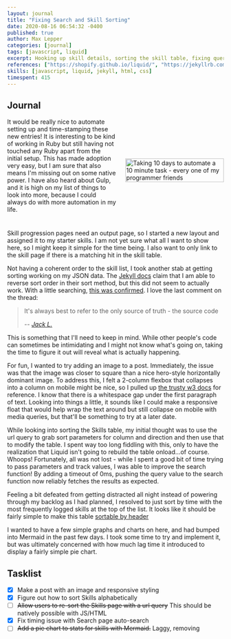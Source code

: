 ```yaml
---
layout: journal
title: "Fixing Search and Skill Sorting"
date: 2020-08-16 06:54:32 -0400
published: true
author: Max Lepper
categories: [journal]
tags: [javascript, liquid]
excerpt: Hooking up skill details, sorting the skill table, fixing query search, and a few dead ends.
references: ["https://shopify.github.io/liquid/", "https://jekyllrb.com/docs/liquid/filters/", "https://jekyllrb.com/docs/configuration/options/", "https://stackoverflow.com/questions/52956555/sorting-by-last-in-jekyll-doesnt-work-reverse-sorting-etc", "https://www.w3schools.com/css/css3_flexbox.asp", "https://www.w3schools.com/howto/howto_js_sort_table.asp"]
skills: [javascript, liquid, jekyll, html, css]
timespent: 415
---
```


## Journal

<style>
.row {
  display: flex;
  flex-flow: column wrap;
  width: 100%;
}
.column {
  display: flex;
}
.text {
  padding-bottom: 1.5em;
}
.image {
  width: 80%;
  align-self: center;
}
@media all and (min-width: 40em) {
  .row {
    flex-flow: row wrap;
  }

  .text {
    width: 50%;
    padding-right: 1.5em;
  }

  .image {
    width: 45%;
  }
}
</style>
<div class="row">
<div class="column text">
It would be really nice to automate setting up and time-stamping these new entries! It is interesting to be kind of working in Ruby but still having not touched any Ruby apart from the initial setup. This has made adoption very easy, but I am sure that also means I'm missing out on some native power. I have also heard about Gulp, and it is high on my list of things to look into more, because I could always do with more automation in my life.
</div>
<div class="column image">
<img src="{{site.baseurl}}/assets/images/programmer-move.jpg" alt="Taking 10 days to automate a 10 minute task - every one of my programmer friends" style="width:100%;"/>
</div>
</div>
<br/>
Skill progression pages need an output page, so I started a new layout and assigned it to my starter skills. I am not yet sure what all I want to show here, so I might keep it simple for the time being. I also want to only link to the skill page if there is a matching hit in the skill table.

Not having a coherent order to the skill list, I took another stab at getting sorting working on my JSON data. The [Jekyll docs]({{page.references[1]}}) claim that I am able to reverse sort order in their sort method, but this did not seem to actually work. With a little searching, [this was confirmed]({{page.references[3]}}). I love the last comment on the thread:

>It's always best to refer to the only source of truth - the source code
>
> -- <cite><a href="https://stackoverflow.com/questions/52956555/sorting-by-last-in-jekyll-doesnt-work-reverse-sorting-etc#comment102259766_52959052">Jack L.</a></cite>

This is something that I'll need to keep in mind. While other people's code can sometimes be intimidating and I might not know what's going on, taking the time to figure it out will reveal what is actually happening.

For fun, I wanted to try adding an image to a post. Immediately, the issue was that the image was closer to square than a nice hero-style horizontally dominant image. To address this, I felt a 2-column flexbox that collapses into a column on mobile might be nice, so I pulled up [the trusty w3 docs]({{page.references[4]}}) for reference. I know that there is a whitespace gap under the first paragraph of text. Looking into things a little, it sounds like I could make a responsive float that would help wrap the text around but still collapse on mobile with media queries, but that'll be something to try at a later date.

While looking into sorting the Skills table, my initial thought was to use the url query to grab sort parameters for column and direction and then use that to modify the table. I spent way too long fiddling with this, only to have the realization that Liquid isn't going to rebuild the table onload...of course. Whoops! Fortunately, all was not lost - while I spent a good bit of time trying to pass parameters and track values, I was able to improve the search function! By adding a timeout of 0ms, pushing the query value to the search function now reliably fetches the results as expected.

Feeling a bit defeated from getting distracted all night instead of powering through my backlog as I had planned, I resolved to just sort by time with the most frequently logged skills at the top of the list. It looks like it should be fairly simple to make this table [sortable by header]({{page.references[5]}})

I wanted to have a few simple graphs and charts on here, and had bumped into Mermaid in the past few days. I took some time to try and implement it, but was ultimately concerned with how much lag time it introduced to display a fairly simple pie chart.

## Tasklist

- [x] Make a post with an image and responsive styling
- [x] Figure out how to sort Skills alphabetically
- [ ] ~~Allow users to re-sort the Skills page with a url query~~ This should be natively possible with JS/HTML
- [x] Fix timing issue with Search page auto-search
- [ ] ~~Add a pie chart to stats for skills with Mermaid.~~ Laggy, removing
